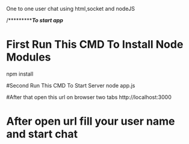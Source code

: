One to one user chat using html,socket and nodeJS


/****************To start app*******
# First Run This CMD To Install Node Modules
npm install 

#Second Run This CMD To Start Server
node app.js

#After that open this url on  browser two tabs
http://localhost:3000

# After open url fill your user name and start chat
